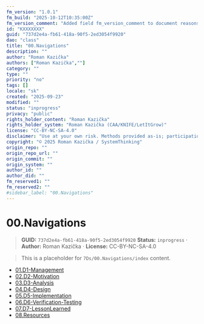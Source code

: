 ```yaml
---
fm_version: "1.0.1"
fm_build: "2025-10-12T10:35:00Z"
fm_version_comment: "Added field fm_version_comment to document reasons for FM updates"
id: "KXXXXXXX"
guid: "737d2e4a-fb61-418a-90f5-2ed3054f9920"
dao: "class"
title: "00.Navigations"
description: ""
author: "Roman Kazička"
authors: ["Roman Kazička",""]
category: ""
type: ""
priority: "no"
tags: []
locale: "sk"
created: "2025-09-23"
modified: ""
status: "inprogress"
privacy: "public"
rights_holder_content: "Roman Kazička"
rights_holder_system: "Roman Kazička (CAA/KNIFE/LetItGrow)"
license: "CC-BY-NC-SA-4.0"
disclaimer: "Use at your own risk. Methods provided as-is; participation is voluntary and context-aware."
copyright: "© 2025 Roman Kazička / SystemThinking"
origin_repo: ""
origin_repo_url: ""
origin_commit: ""
origin_system: ""
author_id: ""
author_did: ""
fm_reserved1: ""
fm_reserved2: ""
#sidebar_label: "00.Navigations"
---
```

# 00.Navigations

<!-- fm-visible: start -->
> **GUID:** `737d2e4a-fb61-418a-90f5-2ed3054f9920`
> **Status:** `inprogress` · **Author:** Roman Kazička · **License:** CC-BY-NC-SA-4.0
<!-- fm-visible: end -->

> This is a placeholder for `7Ds/00.Navigations/index` content.
- [01.D1-Management](../01.D1-Management/index.md)
- [02.D2-Motivation](../02.D2-Motivation/index.md)
- [03.D3-Analysis](../03.D3-Analysis/index.md)
- [04.D4-Design](../04.D4-Design/index.md)
- [05.D5-Implementation](../05.D5-Implementation/index.md)
- [06.D6-Verification-Testing](../06.D6-Verification-Testing/index.md)
- [07.D7-LessonLearned](../07.D7-LessonLearned/index.md)
- [08.Resources](../08.Resources/index.md)
